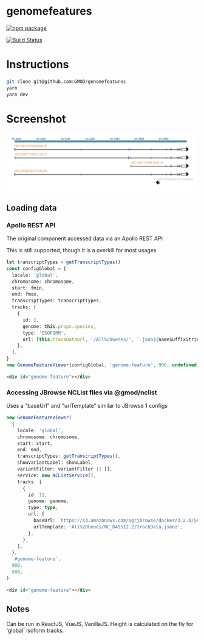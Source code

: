 # genomefeatures

[![npm package][npm-badge]][npm]

[![Build Status](https://img.shields.io/github/actions/workflow/status/GMOD/genomefeatures/push.yml?branch=development)](https://github.com/GMOD/genomefeatures/actions?query=branch%3Adevelopment+workflow%3APush+)

[npm-badge]: https://img.shields.io/npm/v/genomefeatures.png?style=flat-square
[npm]: https://www.npmjs.com/package/genomefeatures

# Instructions

```bash
git clone git@github.com:GMOD/genomefeatures
yarn
yarn dev
```

# Screenshot

![Example 1](images/ExampleIsoform1.png)

## Loading data

### Apollo REST API

The original component accessed data via an Apollo REST API

This is still supported, though it is a overkill for most usages

```typescript
let transcriptTypes = getTranscriptTypes()
const configGlobal = {
  locale: 'global',
  chromosome: chromosome,
  start: fmin,
  end: fmax,
  transcriptTypes: transcriptTypes,
  tracks: [
    {
      id: 1,
      genome: this.props.species,
      type: 'ISOFORM',
      url: [this.trackDataUrl, '/All%20Genes/', `.json${nameSuffixString}`],
    },
  ],
}
new GenomeFeatureViewer(configGlobal, 'genome-feature', 900, undefined)
```

```html
<div id="genome-feature"></div>
```

### Accessing JBrowse NCList files via @gmod/nclist

Uses a "baseUrl" and "urlTemplate" similar to JBrowse 1 configs

```typescript
new GenomeFeatureViewer(
  {
    locale: 'global',
    chromosome: chromosome,
    start: start,
    end: end,
    transcriptTypes: getTranscriptTypes(),
    showVariantLabel: showLabel,
    variantFilter: variantFilter || [],
    service: new NCListService(),
    tracks: [
      {
        id: 12,
        genome: genome,
        type: type,
        url: {
          baseUrl: `https://s3.amazonaws.com/agrjbrowse/docker/3.2.0/SARS-CoV-2/tracks/`,
          urlTemplate: 'All%20Genes/NC_045512.2/trackData.jsonz',
        },
      },
    ],
  },
  `#genome-feature`,
  900,
  500,
)
```

```html
<div id="genome-feature"></div>
```

## Notes

Can be run in ReactJS, VueJS, VanillaJS. Height is calculated on the fly for
'global' isoform tracks.

```

```
